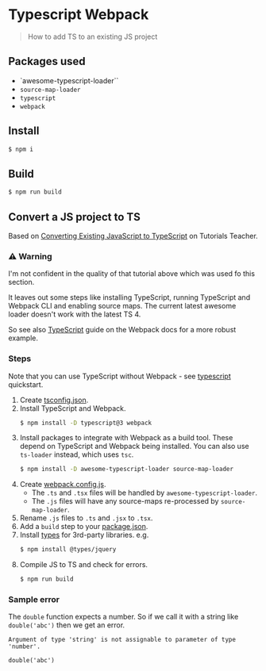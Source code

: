 # Typescript Webpack
> How to add TS to an existing JS project


## Packages used

- `awesome-typescript-loader``
- `source-map-loader`
- `typescript`
- `webpack`


## Install

```sh
$ npm i
```

## Build

```sh
$ npm run build
```


## Convert a JS project to TS

Based on [Converting Existing JavaScript to TypeScript](https://www.tutorialsteacher.com/typescript/converting-javascript-to-typescript) on Tutorials Teacher.

### ⚠️ Warning

I'm not confident in the quality of that tutorial above which was used fo this section.

It leaves out some steps like installing TypeScript, running TypeScript and Webpack CLI and enabling source maps. The current latest awesome loader doesn't work with the latest TS 4.

So see also [TypeScript](https://webpack.js.org/guides/typescript/) guide on the Webpack docs for a more robust example.

### Steps

Note that you can use TypeScript without Webpack - see [typescript](/quickstarts/typescript/) quickstart.

1. Create [tsconfig.json](tsconfig.json).
2. Install TypeScript and Webpack.
    ```sh
    $ npm install -D typescript@3 webpack
    ```
3. Install packages to integrate with Webpack as a build tool. These depend on TypeScript and Webpack being installed. You can also use `ts-loader` instead, which uses `tsc`.
    ```sh
    $ npm install -D awesome-typescript-loader source-map-loader
    ```
4. Create [webpack.config.js](webpack.config.js).
    - The `.ts` and `.tsx` files will be handled by `awesome-typescript-loader`.
    - The `.js` files will have any source-maps re-processed by `source-map-loader`.
5. Rename `.js` files to `.ts` and `.jsx` to `.tsx`.
6. Add a `build` step to your [package.json](package.json).
7. Install [types](https://www.npmjs.com/~types) for 3rd-party libraries. e.g.
    ```sh
    $ npm install @types/jquery
    ```
8. Compile JS to TS and check for errors.
    ```sh
    $ npm run build
    ```

### Sample error

The `double` function expects a number. So if we call it with a string like `double('abc')` then we get an error.

```
Argument of type 'string' is not assignable to parameter of type 'number'.

double('abc')
```
